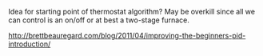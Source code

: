 Idea for starting point of thermostat algorithm? May be overkill since all we can control is an on/off or at best a two-stage furnace.

http://brettbeauregard.com/blog/2011/04/improving-the-beginners-pid-introduction/